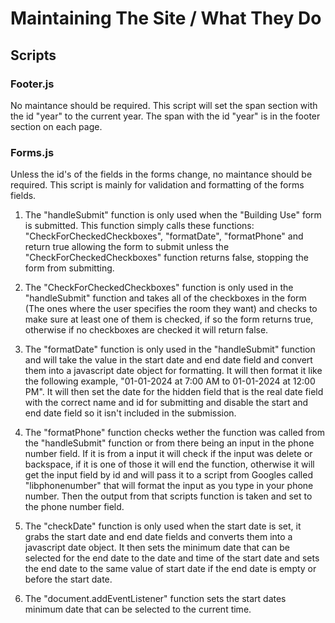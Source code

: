 # Maintaining The Site / What They Do
## Scripts
### Footer.js
No maintance should be required. This script will set the span section with the id "year" to the current year. The span with the id "year" is in the footer section on each page.
### Forms.js
Unless the id's of the fields in the forms change, no maintance should be required. This script is mainly for validation and formatting of the forms fields. 
1. The "handleSubmit" function is only used when the "Building Use" form is submitted. This function simply calls these functions: "CheckForCheckedCheckboxes", "formatDate", "formatPhone" and return true allowing the form to submit unless the "CheckForCheckedCheckboxes" function returns false, stopping the form from submitting.

2. The "CheckForCheckedCheckboxes" function is only used in the "handleSubmit" function and takes all of the checkboxes in the form (The ones where the user specifies the room they want) and checks to make sure at least one of them is checked, if so the form returns true, otherwise if no checkboxes are checked it will return false.

3. The "formatDate" function is only used in the "handleSubmit" function and will take the value in the start date and end date field and convert them into a javascript date object for formatting. It will then format it like the following example, "01-01-2024 at 7:00 AM to 01-01-2024 at 12:00 PM". It will then set the date for the hidden field that is the real date field with the correct name and id for submitting and disable the start and end date field so it isn't included in the submission.

4. The "formatPhone" function checks wether the function was called from the "handleSubmit" function or from there being an input in the phone number field. If it is from a input it will check if the input was delete or backspace, if it is one of those it will end the function, otherwise it will get the input field by id and will pass it to a script from Googles called "libphonenumber" that will format the input as you type in your phone number. Then the output  from that scripts function is taken and set to the phone number field.

5. The "checkDate" function is only used when the start date is set, it grabs the start date and end date fields and converts them into a javascript date object. It then sets the minimum date that can be selected for the end date to the date and time of the start date and sets the end date to the same value of start date if the end date is empty or before the start date.

6. The "document.addEventListener" function sets the start dates minimum date that can be selected to the current time.
